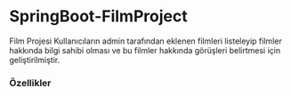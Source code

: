 # SpringBoot-FilmProject
Film Projesi Kullanıcıların admin tarafından eklenen filmleri listeleyip  filmler hakkında bilgi sahibi olması ve bu filmler hakkında görüşleri belirtmesi için geliştirilmiştir.
### Özellikler

